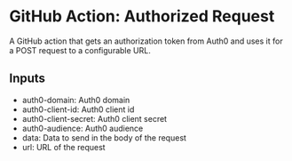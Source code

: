 # GitHub Action: Authorized Request
A GitHub action that gets an authorization token from Auth0 and uses it for a POST request to a configurable URL.

## Inputs
  * auth0-domain: Auth0 domain
  * auth0-client-id: Auth0 client id
  * auth0-client-secret: Auth0 client secret
  * auth0-audience: Auth0 audience
  * data: Data to send in the body of the request
  * url: URL of the request
